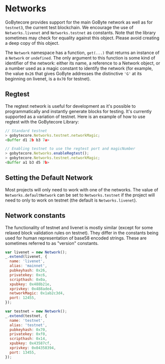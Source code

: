 # Networks

GoBytecore provides support for the main GoByte network as well as for `testnet3`, the current test blockchain. We encourage the use of `Networks.livenet` and `Networks.testnet` as constants. Note that the library sometimes may check for equality against this object. Please avoid creating a deep copy of this object.

The `Network` namespace has a function, `get(...)` that returns an instance of a `Network` or `undefined`. The only argument to this function is some kind of identifier of the network: either its name, a reference to a Network object, or a number used as a magic constant to identify the network (for example, the value `0x26` that gives GoByte addresses the distinctive `'G'` at its beginning on livenet, is a `0x70` for testnet).

## Regtest

The regtest network is useful for development as it's possible to programmatically and instantly generate blocks for testing. It's currently supported as a variation of testnet. Here is an example of how to use regtest with the GoBytecore Library:

```js
// Standard testnet
> gobytecore.Networks.testnet.networkMagic;
<Buffer d1 2b b3 7a>
```

```js
// Enabling testnet to use the regtest port and magicNumber
> gobytecore.Networks.enableRegtest();
> gobytecore.Networks.testnet.networkMagic;
<Buffer a1 b3 d5 7b>
```

## Setting the Default Network

Most projects will only need to work with one of the networks. The value of `Networks.defaultNetwork` can be set to `Networks.testnet` if the project will need to only to work on testnet (the default is `Networks.livenet`).

## Network constants

The functionality of testnet and livenet is mostly similar (except for some relaxed block validation rules on testnet). They differ in the constants being used for human representation of base58 encoded strings. These are sometimes referred to as "version" constants.

```javascript
var livenet = new Network();
_.extend(livenet, {
  name: 'livenet',
  alias: 'mainnet',
  pubkeyhash: 0x26,
  privatekey: 0xc6,
  scripthash: 0x0a,
  xpubkey: 0x488b21e,
  xprivkey: 0x488ade4,
  networkMagic: 0x1ab2c3d4,
  port: 12455,
});

var testnet = new Network();
_.extend(testnet, {
  name: 'testnet',
  alias: 'testnet',
  pubkeyhash: 0x70,
  privatekey: 0xf0,
  scripthash: 0x14,
  xpubkey: 0x43587cf,
  xprivkey: 0x04358394,
  port: 13455,
});
```
